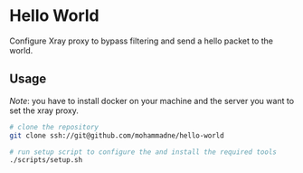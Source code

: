 # Hello World

Configure Xray proxy to bypass filtering and send a hello packet to the world.

## Usage

*Note*: you have to install docker on your machine and the server you want to set the xray proxy.

```sh
# clone the repository
git clone ssh://git@github.com/mohammadne/hello-world

# run setup script to configure the and install the required tools
./scripts/setup.sh
```
